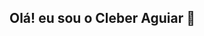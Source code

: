 ## Olá! eu sou o Cleber Aguiar 👋

<!--
**cleberagui/cleberagui** is a ✨ _special_ ✨ repository because its `README.md` (this file) appears on your GitHub profile.

Here are some ideas to get you started:

- 🔭 Hoje trabalho como analista de testes
- 🌱 Estudando Automações de testes com robot framework
- 😄 Pronouns: ele/dele
-->
